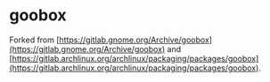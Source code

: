 # goobox

Forked from [https://gitlab.gnome.org/Archive/goobox](https://gitlab.gnome.org/Archive/goobox) and [https://gitlab.archlinux.org/archlinux/packaging/packages/goobox](https://gitlab.archlinux.org/archlinux/packaging/packages/goobox).
